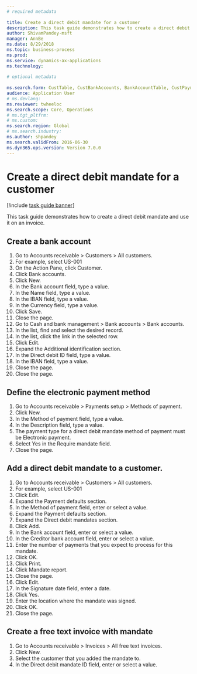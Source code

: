 ```yaml
--- 
# required metadata 
 
title: Create a direct debit mandate for a customer
description: This task guide demonstrates how to create a direct debit mandate and use it on an invoice. 
author: ShivamPandey-msft
manager: AnnBe 
ms.date: 8/29/2018
ms.topic: business-process 
ms.prod:  
ms.service: dynamics-ax-applications 
ms.technology:  
 
# optional metadata 
 
ms.search.form: CustTable, CustBankAccounts, BankAccountTable, CustPaymMode, CustDirectDebitMandate, BankAccountTableLookUp, SrsReportViewerForm,  LogisticsAddressCityLookup, CustFreeInvoice, CustTableLookup   
audience: Application User 
# ms.devlang:  
ms.reviewer: twheeloc
ms.search.scope: Core, Operations 
# ms.tgt_pltfrm:  
# ms.custom:  
ms.search.region: Global
# ms.search.industry: 
ms.author: shpandey
ms.search.validFrom: 2016-06-30 
ms.dyn365.ops.version: Version 7.0.0 
---
```

# Create a direct debit mandate for a customer

[!include [task guide banner](../../includes/task-guide-banner.md)]

This task guide demonstrates how to create a direct debit mandate and use it on an invoice.


## Create a bank account
1. Go to Accounts receivable > Customers > All customers.
2. For example, select US-001
3. On the Action Pane, click Customer.
4. Click Bank accounts.
5. Click New.
6. In the Bank account field, type a value.
7. In the Name field, type a value.
8. In the IBAN field, type a value.
9. In the Currency field, type a value.
10. Click Save.
11. Close the page.
12. Go to Cash and bank management > Bank accounts > Bank accounts.
13. In the list, find and select the desired record.
14. In the list, click the link in the selected row.
15. Click Edit.
16. Expand the Additional identification section.
17. In the Direct debit ID field, type a value.
18. In the IBAN field, type a value.
19. Close the page.
20. Close the page.

## Define the electronic payment method
1. Go to Accounts receivable > Payments setup > Methods of payment.
2. Click New.
3. In the Method of payment field, type a value.
4. In the Description field, type a value.
5. The payment type for a direct debit mandate method of payment must be Electronic payment.
6. Select Yes in the Require mandate field.
7. Close the page.

## Add a direct debit mandate to a customer.
1. Go to Accounts receivable > Customers > All customers.
2. For example, select US-001
3. Click Edit.
4. Expand the Payment defaults section.
5. In the Method of payment field, enter or select a value.
6. Expand the Payment defaults section.
7. Expand the Direct debit mandates section.
8. Click Add.
9. In the Bank account field, enter or select a value.
10. In the Creditor bank account field, enter or select a value.
11. Enter the number of payments that you expect to process for this mandate.
12. Click OK.
13. Click Print.
14. Click Mandate report.
15. Close the page.
16. Click Edit.
17. In the Signature date field, enter a date.
18. Click Yes.
19. Enter the location where the mandate was signed.
20. Click OK.
21. Close the page.

## Create a free text invoice with mandate
1. Go to Accounts receivable > Invoices > All free text invoices.
2. Click New.
3. Select the customer that you added the mandate to.
4. In the Direct debit mandate ID field, enter or select a value.

